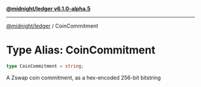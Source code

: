 [**@midnight/ledger v6.1.0-alpha.5**](../README.md)

***

[@midnight/ledger](../globals.md) / CoinCommitment

# Type Alias: CoinCommitment

```ts
type CoinCommitment = string;
```

A Zswap coin commitment, as a hex-encoded 256-bit bitstring
